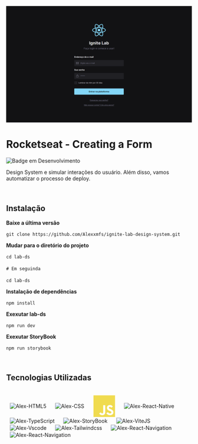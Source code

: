 
 <img src="https://github.com/Alexxmfs/ignite-lab-design-system/blob/photoProject/photoIgniteLab.PNG" />
  
<h1>Rocketseat - Creating a Form</h1>

![Badge em Desenvolvimento](http://img.shields.io/static/v1?label=STATUS&message=EM%20DESENVOLVIMENTO&color=GREEN&style=for-the-badge)

<p>Design System e simular interações do usuário. Além disso, vamos automatizar o processo de deploy.</p>

<br>
<h2><b>Instalação</b></h2>

**Baixe a última versão**
```
git clone https://github.com/Alexxmfs/ignite-lab-design-system.git
```

**Mudar para o diretório do projeto**
```
cd lab-ds

# Em seguinda

cd lab-ds
```

**Instalação de dependências**
```
npm install
```

**Exexutar lab-ds**
```
npm run dev
```

**Exexutar StoryBook**
```
npm run storybook
```

<br>
<h2><b>Tecnologias Utilizadas</b></h2>

  <div style="display: inline_block"><br>
  
  <img align="center" alt="Alex-HTML5" height="60" width="60" src="https://cdn.jsdelivr.net/gh/devicons/devicon/icons/html5/html5-original.svg" hspace="10" />

  <img align="center" alt="Alex-CSS" height="60" width="60" src="https://cdn.jsdelivr.net/gh/devicons/devicon/icons/css3/css3-original.svg" hspace="10" />
  
  <img align="center" alt="Alex-Js" height="60" width="60" src="https://raw.githubusercontent.com/devicons/devicon/master/icons/javascript/javascript-plain.svg"          hspace="10">

  <img align="center" alt="Alex-React-Native" height="60" width="60" src="https://cdn.jsdelivr.net/gh/devicons/devicon/icons/react/react-original.svg" hspace="10" />

  <img align="center" alt="Alex-TypeScript" height="60" width="60" src="https://cdn.jsdelivr.net/gh/devicons/devicon/icons/typescript/typescript-original.svg"           hspace="10" />
  
   <img align="center" alt="Alex-StoryBook" height="60" width="60" src="https://cdn.jsdelivr.net/gh/devicons/devicon/icons/storybook/storybook-original.svg"              hspace="10" />
   
   <img align="center" alt="Alex-ViteJS" height="75" width="75" src="https://vitejs.dev/logo-with-shadow.png" hspace="10" />


   <img align="center" alt="Alex-Vscode" height="60" width="60"         src="https://upload.wikimedia.org/wikipedia/commons/thumb/9/9a/Visual_Studio_Code_1.35_icon.svg/2048px-Visual_Studio_Code_1.35_icon.svg.png" hspace="10"  />

   <img align="center" alt="Alex-Tailwindcss" height="60" width="60" src="https://cdn.jsdelivr.net/gh/devicons/devicon/icons/tailwindcss/tailwindcss-plain.svg"            hspace="10"       />
   
   <img align="center" alt="Alex-React-Navigation" height="60" width="60" src="https://cdn.worldvectorlogo.com/logos/figma-1.svg" hspace="10" />
  
   <img align="center" alt="Alex-React-Navigation" height="60" width="60" src="https://user-images.githubusercontent.com/1671563/144888802-84346d8f-77c9-4377-98c7-4b0364797978.png" hspace="10" />



  </div>


